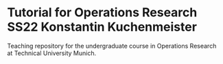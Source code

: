 # Tutorial for Operations Research SS22 Konstantin Kuchenmeister
Teaching repository for the undergraduate course in Operations Research at Technical University Munich.
